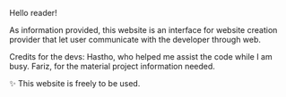 Hello reader!

As information provided, this website is an interface for website creation
provider that let user communicate with the developer through web.

Credits for the devs:
Hastho, who helped me assist the code while I am busy.
Fariz, for the material project information needed.

✨ This website is freely to be used.
